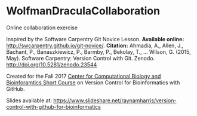 # WolfmanDraculaCollaboration
Online collaboration exercise


Inspired by the Software Carpentry Git Novice Lesson.
**Available online:** http://swcarpentry.github.io/git-novice/.
**Citation:** Ahmadia, A., Allen, J., Bachant, P., Banaszkiewicz, P., Barmby, P., Bekolay, T., … Wilson, G. (2015, May). Software Carpentry: Version Control with Git. Zenodo. http://doi.org/10.5281/zenodo.23544

Created for the Fall 2017 [Center for Computational Biology and Bioinforamtics Short Course](http://ccbb.utexas.edu/shortcourses.html) on Version Control for Bioinformatics with GitHub.

Slides available at: https://www.slideshare.net/raynamharris/version-control-with-github-for-bioinformatics
